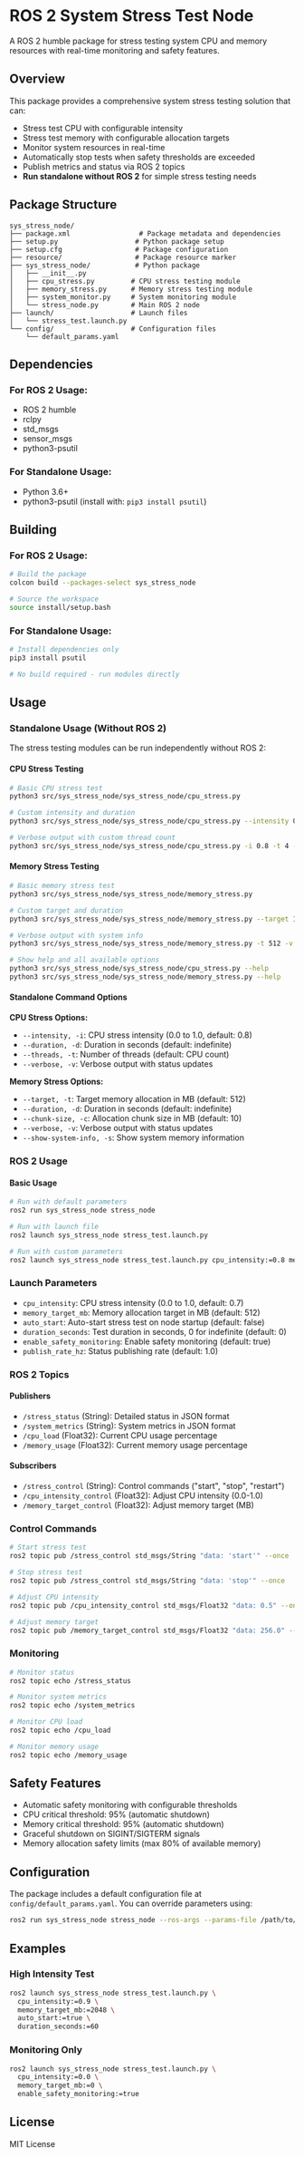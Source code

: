 # ROS 2 System Stress Test Node

A ROS 2 humble package for stress testing system CPU and memory resources with real-time monitoring and safety features.

## Overview

This package provides a comprehensive system stress testing solution that can:
- Stress test CPU with configurable intensity
- Stress test memory with configurable allocation targets
- Monitor system resources in real-time
- Automatically stop tests when safety thresholds are exceeded
- Publish metrics and status via ROS 2 topics
- **Run standalone without ROS 2** for simple stress testing needs

## Package Structure

```
sys_stress_node/
├── package.xml                 # Package metadata and dependencies
├── setup.py                   # Python package setup
├── setup.cfg                  # Package configuration
├── resource/                  # Package resource marker
├── sys_stress_node/           # Python package
│   ├── __init__.py
│   ├── cpu_stress.py         # CPU stress testing module
│   ├── memory_stress.py      # Memory stress testing module
│   ├── system_monitor.py     # System monitoring module
│   └── stress_node.py        # Main ROS 2 node
├── launch/                   # Launch files
│   └── stress_test.launch.py
└── config/                   # Configuration files
    └── default_params.yaml
```

## Dependencies

### For ROS 2 Usage:
- ROS 2 humble
- rclpy
- std_msgs
- sensor_msgs
- python3-psutil

### For Standalone Usage:
- Python 3.6+
- python3-psutil (install with: `pip3 install psutil`)

## Building

### For ROS 2 Usage:
```bash
# Build the package
colcon build --packages-select sys_stress_node

# Source the workspace
source install/setup.bash
```

### For Standalone Usage:
```bash
# Install dependencies only
pip3 install psutil

# No build required - run modules directly
```

## Usage

### Standalone Usage (Without ROS 2)

The stress testing modules can be run independently without ROS 2:

#### CPU Stress Testing
```bash
# Basic CPU stress test
python3 src/sys_stress_node/sys_stress_node/cpu_stress.py

# Custom intensity and duration
python3 src/sys_stress_node/sys_stress_node/cpu_stress.py --intensity 0.5 --duration 30

# Verbose output with custom thread count
python3 src/sys_stress_node/sys_stress_node/cpu_stress.py -i 0.8 -t 4 -v
```

#### Memory Stress Testing
```bash
# Basic memory stress test
python3 src/sys_stress_node/sys_stress_node/memory_stress.py

# Custom target and duration
python3 src/sys_stress_node/sys_stress_node/memory_stress.py --target 1024 --duration 60

# Verbose output with system info
python3 src/sys_stress_node/sys_stress_node/memory_stress.py -t 512 -v -s

# Show help and all available options
python3 src/sys_stress_node/sys_stress_node/cpu_stress.py --help
python3 src/sys_stress_node/sys_stress_node/memory_stress.py --help
```

#### Standalone Command Options

**CPU Stress Options:**
- `--intensity, -i`: CPU stress intensity (0.0 to 1.0, default: 0.8)
- `--duration, -d`: Duration in seconds (default: indefinite)
- `--threads, -t`: Number of threads (default: CPU count)
- `--verbose, -v`: Verbose output with status updates

**Memory Stress Options:**
- `--target, -t`: Target memory allocation in MB (default: 512)
- `--duration, -d`: Duration in seconds (default: indefinite)
- `--chunk-size, -c`: Allocation chunk size in MB (default: 10)
- `--verbose, -v`: Verbose output with status updates
- `--show-system-info, -s`: Show system memory information

### ROS 2 Usage

#### Basic Usage

```bash
# Run with default parameters
ros2 run sys_stress_node stress_node

# Run with launch file
ros2 launch sys_stress_node stress_test.launch.py

# Run with custom parameters
ros2 launch sys_stress_node stress_test.launch.py cpu_intensity:=0.8 memory_target_mb:=1024
```

### Launch Parameters

- `cpu_intensity`: CPU stress intensity (0.0 to 1.0, default: 0.7)
- `memory_target_mb`: Memory allocation target in MB (default: 512)
- `auto_start`: Auto-start stress test on node startup (default: false)
- `duration_seconds`: Test duration in seconds, 0 for indefinite (default: 0)
- `enable_safety_monitoring`: Enable safety monitoring (default: true)
- `publish_rate_hz`: Status publishing rate (default: 1.0)

### ROS 2 Topics

#### Publishers
- `/stress_status` (String): Detailed status in JSON format
- `/system_metrics` (String): System metrics in JSON format
- `/cpu_load` (Float32): Current CPU usage percentage
- `/memory_usage` (Float32): Current memory usage percentage

#### Subscribers
- `/stress_control` (String): Control commands ("start", "stop", "restart")
- `/cpu_intensity_control` (Float32): Adjust CPU intensity (0.0-1.0)
- `/memory_target_control` (Float32): Adjust memory target (MB)

### Control Commands

```bash
# Start stress test
ros2 topic pub /stress_control std_msgs/String "data: 'start'" --once

# Stop stress test
ros2 topic pub /stress_control std_msgs/String "data: 'stop'" --once

# Adjust CPU intensity
ros2 topic pub /cpu_intensity_control std_msgs/Float32 "data: 0.5" --once

# Adjust memory target
ros2 topic pub /memory_target_control std_msgs/Float32 "data: 256.0" --once
```

### Monitoring

```bash
# Monitor status
ros2 topic echo /stress_status

# Monitor system metrics
ros2 topic echo /system_metrics

# Monitor CPU load
ros2 topic echo /cpu_load

# Monitor memory usage
ros2 topic echo /memory_usage
```

## Safety Features

- Automatic safety monitoring with configurable thresholds
- CPU critical threshold: 95% (automatic shutdown)
- Memory critical threshold: 95% (automatic shutdown)
- Graceful shutdown on SIGINT/SIGTERM signals
- Memory allocation safety limits (max 80% of available memory)

## Configuration

The package includes a default configuration file at `config/default_params.yaml`. You can override parameters using:

```bash
ros2 run sys_stress_node stress_node --ros-args --params-file /path/to/your/config.yaml
```

## Examples

### High Intensity Test
```bash
ros2 launch sys_stress_node stress_test.launch.py \
  cpu_intensity:=0.9 \
  memory_target_mb:=2048 \
  auto_start:=true \
  duration_seconds:=60
```

### Monitoring Only
```bash
ros2 launch sys_stress_node stress_test.launch.py \
  cpu_intensity:=0.0 \
  memory_target_mb:=0 \
  enable_safety_monitoring:=true
```

## License

MIT License